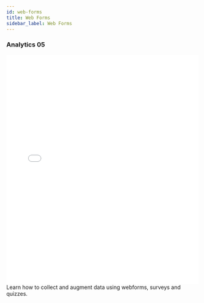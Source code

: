 ```yaml
---
id: web-forms
title: Web Forms
sidebar_label: Web Forms
---
```


### Analytics 05
<iframe src="//fast.wistia.net/embed/iframe/d5cbrfwttc?videoFoam=true"
allowtransparency="true" frameBorder="0" scrolling="no" className="wistia_embed"
name="wistia_embed" allowFullScreen  width="100%" height="600"></iframe>
<script src="//fast.wistia.net/assets/external/iframe-api-v1.js"></script>
<br/>
Learn how to collect and augment data using webforms, surveys and quizzes.
